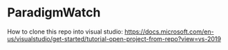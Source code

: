 # ParadigmWatch

How to clone this repo into visual studio:
https://docs.microsoft.com/en-us/visualstudio/get-started/tutorial-open-project-from-repo?view=vs-2019
